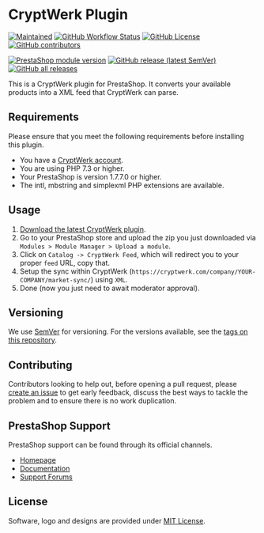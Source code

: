 # CryptWerk Plugin

[![Maintained](https://img.shields.io/maintenance/yes/2021?style=flat-square)](https://github.com/bitcoinmitchell/cryptwerk-plugin/pulse)
[![GitHub Workflow Status](https://img.shields.io/github/workflow/status/bitcoinmitchell/cryptwerk-plugin/Validate/master?style=flat-square)](https://github.com/bitcoinmitchell/cryptwerk-plugin/actions)
[![GitHub License](https://img.shields.io/github/license/bitcoinmitchell/cryptwerk-plugin?color=brightgreen&style=flat-square)](https://github.com/bitcoinmitchell/cryptwerk-plugin/blob/master/LICENSE)
[![GitHub contributors](https://img.shields.io/github/contributors-anon/bitcoinmitchell/cryptwerk-plugin?style=flat-square)](https://github.com/bitcoinmitchell/cryptwerk-plugin/graphs/contributors)

[![PrestaShop module version](https://img.shields.io/badge/module%20version-0.3.2-brightgreen?style=flat-square)](https://github.com/bitcoinmitchell/cryptwerk-plugin/releases)
[![GitHub release (latest SemVer)](https://img.shields.io/github/v/release/bitcoinmitchell/cryptwerk-plugin?sort=semver&style=flat-square)](https://github.com/bitcoinmitchell/cryptwerk-plugin/releases)
[![GitHub all releases](https://img.shields.io/github/downloads/bitcoinmitchell/cryptwerk-plugin/total?style=flat-square)](https://github.com/bitcoinmitchell/cryptwerk-plugin/releases)

This is a CryptWerk plugin for PrestaShop. It converts your available products into a XML feed that CryptWerk can parse.

## Requirements

Please ensure that you meet the following requirements before installing this plugin.

+ You have a [CryptWerk account](https://cryptwerk.com/id/register/).
+ You are using PHP 7.3 or higher.
+ Your PrestaShop is version 1.7.7.0 or higher.
+ The intl, mbstring and simplexml PHP extensions are available.

## Usage

1. [Download the latest CryptWerk plugin](https://github.com/bitcoinmitchell/cryptwerk-plugin/releases).
2. Go to your PrestaShop store and upload the zip you just downloaded via `Modules > Module Manager > Upload a module`.
4. Click on `Catalog -> CryptWerk Feed`, which will redirect you to your proper `feed` URL, copy that.
5. Setup the sync within CryptWerk (`https://cryptwerk.com/company/YOUR-COMPANY/market-sync/`) using `XML`.
6. Done (now you just need to await moderator approval).

## Versioning

We use [SemVer](http://semver.org/) for versioning. For the versions available, see the
[tags on this repository](https://github.com/BitcoinMitchell/docker-prestashop/tags).

## Contributing

Contributors looking to help out, before opening a pull request, please [create an issue](https://github.com/bitcoinmitchell/cryptwerk-plugin/issues/new/choose)
to get early feedback, discuss the best ways to tackle the problem and to ensure there is no work duplication.

## PrestaShop Support

PrestaShop support can be found through its official channels.

* [Homepage](https://www.prestashop.com)
* [Documentation](https://doc.prestashop.com)
* [Support Forums](https://www.prestashop.com/forums)

## License

Software, logo and designs are provided under [MIT License](LICENSE).
